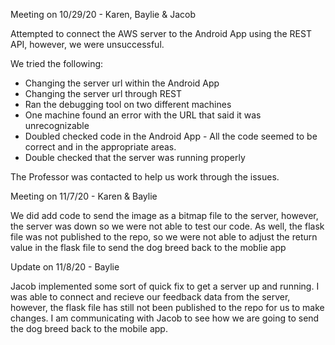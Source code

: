 Meeting on 10/29/20 - Karen, Baylie & Jacob

Attempted to connect the AWS server to the Android App using the REST API, however, we were unsuccessful. 

We tried the following:
  - Changing the server url within the Android App
  - Changing the server url through REST
  - Ran the debugging tool on two different machines
  - One machine found an error with the URL that said it was unrecognizable
  - Doubled checked code in the Android App - All the code seemed to be correct and in the appropriate areas.
  - Double checked that the server was running properly
  
The Professor was contacted to help us work through the issues. 


Meeting on 11/7/20 - Karen & Baylie

We did add code to send the image as a bitmap file to the server, however, the server was down so we were not able to test our code.
As well, the flask file was not published to the repo, so we were not able to adjust the return value in the flask file to send the dog breed back to the moblie app


Update on 11/8/20 - Baylie

Jacob implemented some sort of quick fix to get a server up and running. I was able to connect and recieve our feedback data from the server, however, the flask file has still not been published to the repo for us to make changes. I am communicating with Jacob to see how we are going to send the dog breed back to the mobile app.
